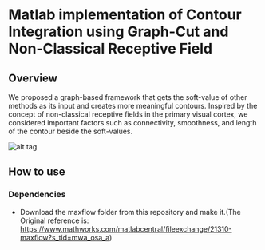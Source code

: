 # Matlab implementation of Contour Integration using Graph-Cut and Non-Classical Receptive Field

## Overview
We proposed a graph-based framework that gets the soft-value of other methods as its input and creates more meaningful contours. Inspired by the concept of non-classical receptive fields in the primary visual cortex, we considered important factors such as connectivity, smoothness, and length of the contour beside the soft-values.

![alt tag](https://github.com/z-mousavi/Contour_GraphCut/blob/main/Graphical_abstract.PNG)

## How to use
### Dependencies
* Download the maxflow folder from this repository and make it.(The Original reference is: https://www.mathworks.com/matlabcentral/fileexchange/21310-maxflow?s_tid=mwa_osa_a)
